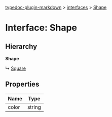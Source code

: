 [typedoc-plugin-markdown](../index.md) > [interfaces](../modules/interfaces.md) > [Shape](../interfaces/interfaces.shape.md)



# Interface: Shape

## Hierarchy

**Shape**

↳  [Square](interfaces.square.md)









## Properties

| Name  | Type                
| ------ | ------------------- 
| color | string
